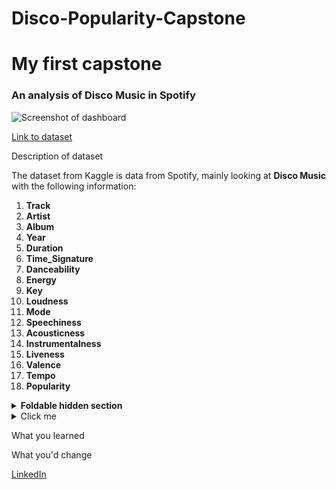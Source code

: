# Disco-Popularity-Capstone

# My first capstone

### An analysis of Disco Music in Spotify

![Screenshot of dashboard](https://i.imgur.com/evjrl2q.jpg)

[Link to dataset](https://www.kaggle.com/datasets/thebumpkin/700-classic-disco-tracks-with-spotify-data)

Description of dataset

The dataset from Kaggle is data from Spotify, mainly looking at **Disco Music** with the following information:
1. **Track**
2. **Artist**
3. **Album**
4. **Year**
5. **Duration**
6. **Time_Signature**
7. **Danceability**
8. **Energy**
9. **Key**
10. **Loudness**
11. **Mode**
12. **Speechiness**
13. **Acousticness**
14. **Instrumentalness**
15. **Liveness**
16. **Valence**
17. **Tempo**
18. **Popularity**



<details>
<summary><b>Foldable hidden section</b></summary>

Any folded content here. It requires an empty line just above it!

</details>


<details>
  <summary>Click me</summary>
  
  ### Heading
  1. Foo
  2. Bar
     * Baz
     * Qux

  ### Some Javascript
js
  function logSomething(something) {
    console.log('Something', something);
  }

</details>

What you learned

What you'd change

[LinkedIn](https://www.linkedin.com/in/navin-pal-singh-6624488)
